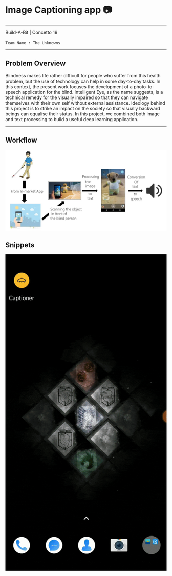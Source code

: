 # Image Captioning app 📷

---

Build-A-Bit | Concetto 19

`Team Name : The Unknowns`

---

## Problem Overview

Blindness makes life rather difficult for people who suffer from this health problem, but the use of technology can help in some day-to-day tasks. In this context, the present work focuses the development of a photo-to-speech application for the blind. Intelligent Eye, as the name suggests, is a technical remedy for the visually impaired so that they can navigate themselves with their own self without external assistance. Ideology behind this project is to strike an impact on the society so that visually backward beings can equalise their status. In this project, we combined both image and text processing to build a useful deep learning application.

---

## Workflow

<img src="https://github.com/HeliosX7/caption-generator-app/blob/master/images/prototype.JPG" width="750">

## Snippets

<img src="https://github.com/HeliosX7/caption-generator-app/blob/master/images/captioner_snippet.gif" width="750">
